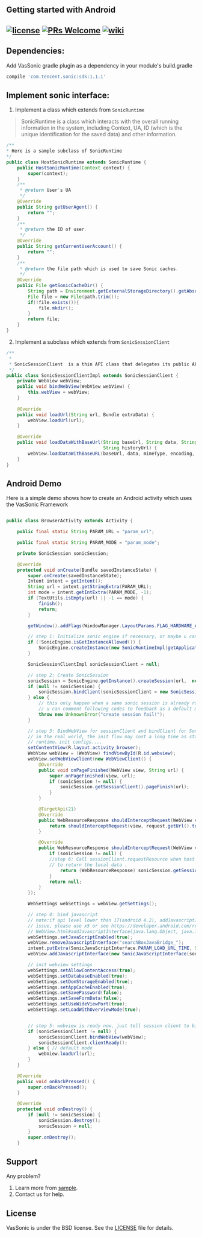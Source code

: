 ## Getting started with Android
[![license](http://img.shields.io/badge/license-BSD3-brightgreen.svg?style=flat)](https://github.com/Tencent/VasSonic/blob/master/LICENSE)
[![PRs Welcome](https://img.shields.io/badge/PRs-welcome-brightgreen.svg)](https://github.com/Tencent/VasSonic/pulls)
[![wiki](https://img.shields.io/badge/Wiki-open-brightgreen.svg)](https://github.com/Tencent/VasSonic/wiki)
---

## Dependencies:

Add VasSonic gradle plugin as a dependency in your module's build.gradle
```gradle
compile 'com.tencent.sonic:sdk:1.1.1'
```

## Implement sonic interface:
1. Implement a class which extends from ```SonicRuntime```

> SonicRuntime is a class which interacts with the overall running information in the system, including Context, UA, ID (which is the unique identification for the saved data) and other information.

```Java
/**
* Here is a sample subclass of SonicRuntime
*/
public class HostSonicRuntime extends SonicRuntime {
    public HostSonicRuntime(Context context) {
        super(context);
    }
    /**
     * @return User's UA
     */
    @Override
    public String getUserAgent() {
        return "";
    }
    /**
     * @return the ID of user.
     */
    @Override
    public String getCurrentUserAccount() {
        return "";
    }
    /**
     * @return the file path which is used to save Sonic caches.
     */
    @Override
    public File getSonicCacheDir() {
        String path = Environment.getExternalStorageDirectory().getAbsolutePath() + File.separator         + "sonic/";
        File file = new File(path.trim());
        if(!file.exists()){
            file.mkdir();
        }
        return file;
    }
}
```
2. Implement a subclass which extends from ```SonicSessionClient```

```Java
/**
 *
 * SonicSessionClient  is a thin API class that delegates its public API to a backend WebView class instance, such as loadUrl and loadDataWithBaseUrl.
 */
public class SonicSessionClientImpl extends SonicSessionClient {
    private WebView webView;
    public void bindWebView(WebView webView) {
        this.webView = webView;
    }
    
    @Override
    public void loadUrl(String url, Bundle extraData) {
        webView.loadUrl(url);
    }

    @Override
    public void loadDataWithBaseUrl(String baseUrl, String data, String mimeType, String encoding,                
                                    String historyUrl) {
        webView.loadDataWithBaseURL(baseUrl, data, mimeType, encoding, historyUrl);
    }
}
```
## Android Demo
Here is a simple demo shows how to create an Android activity which uses the VasSonic Framework
```Java

public class BrowserActivity extends Activity {

    public final static String PARAM_URL = "param_url";

    public final static String PARAM_MODE = "param_mode";

    private SonicSession sonicSession;

    @Override
    protected void onCreate(Bundle savedInstanceState) {
        super.onCreate(savedInstanceState);
        Intent intent = getIntent();
        String url = intent.getStringExtra(PARAM_URL);
        int mode = intent.getIntExtra(PARAM_MODE, -1);
        if (TextUtils.isEmpty(url) || -1 == mode) {
            finish();
            return;
        }

        getWindow().addFlags(WindowManager.LayoutParams.FLAG_HARDWARE_ACCELERATED);

        // step 1: Initialize sonic engine if necessary, or maybe u can do this when application created
        if (!SonicEngine.isGetInstanceAllowed()) {
            SonicEngine.createInstance(new SonicRuntimeImpl(getApplication()), new SonicConfig.Builder().build());
        }

        SonicSessionClientImpl sonicSessionClient = null;

        // step 2: Create SonicSession
        sonicSession = SonicEngine.getInstance().createSession(url,  new SonicSessionConfig.Builder().build());
        if (null != sonicSession) {
            sonicSession.bindClient(sonicSessionClient = new SonicSessionClientImpl());
        } else {
            // this only happen when a same sonic session is already running,
            // u can comment following codes to feedback as a default mode.
            throw new UnknownError("create session fail!");
        }

        // step 3: BindWebView for sessionClient and bindClient for SonicSession
        // in the real world, the init flow may cost a long time as startup
        // runtime、init configs....
        setContentView(R.layout.activity_browser);
        WebView webView = (WebView) findViewById(R.id.webview);
        webView.setWebViewClient(new WebViewClient() {
            @Override
            public void onPageFinished(WebView view, String url) {
                super.onPageFinished(view, url);
                if (sonicSession != null) {
                    sonicSession.getSessionClient().pageFinish(url);
                }
            }

            @TargetApi(21)
            @Override
            public WebResourceResponse shouldInterceptRequest(WebView view, WebResourceRequest request) {
                return shouldInterceptRequest(view, request.getUrl().toString());
            }

            @Override
            public WebResourceResponse shouldInterceptRequest(WebView view, String url) {
                if (sonicSession != null) {
                //step 6: Call sessionClient.requestResource when host allow the application 
                // to return the local data .
                    return (WebResourceResponse) sonicSession.getSessionClient().requestResource(url);
                }
                return null;
            }
        });

        WebSettings webSettings = webView.getSettings();

        // step 4: bind javascript
        // note:if api level lower than 17(android 4.2), addJavascriptInterface has security
        // issue, please use x5 or see https://developer.android.com/reference/android/webkit/
        // WebView.html#addJavascriptInterface(java.lang.Object, java.lang.String)
        webSettings.setJavaScriptEnabled(true);
        webView.removeJavascriptInterface("searchBoxJavaBridge_");
        intent.putExtra(SonicJavaScriptInterface.PARAM_LOAD_URL_TIME, System.currentTimeMillis());
        webView.addJavascriptInterface(new SonicJavaScriptInterface(sonicSessionClient, intent), "sonic");

        // init webview settings
        webSettings.setAllowContentAccess(true);
        webSettings.setDatabaseEnabled(true);
        webSettings.setDomStorageEnabled(true);
        webSettings.setAppCacheEnabled(true);
        webSettings.setSavePassword(false);
        webSettings.setSaveFormData(false);
        webSettings.setUseWideViewPort(true);
        webSettings.setLoadWithOverviewMode(true);


        // step 5: webview is ready now, just tell session client to bind
        if (sonicSessionClient != null) {
            sonicSessionClient.bindWebView(webView);
            sonicSessionClient.clientReady();
        } else { // default mode
            webView.loadUrl(url);
        }
    }

    @Override
    public void onBackPressed() {
        super.onBackPressed();
    }

    @Override
    protected void onDestroy() {
        if (null != sonicSession) {
            sonicSession.destroy();
            sonicSession = null;
        }
        super.onDestroy();
    }
```

## Support
Any problem?

1. Learn more from [sample](https://github.com/Tencent/VasSonic/tree/master/sonic-android/sample).
4. Contact us for help.

## License
VasSonic is under the BSD license. See the [LICENSE](https://github.com/Tencent/VasSonic/blob/master/LICENSE) file for details.

[1]: https://github.com/Tencent/VasSonic/blob/master/article/20170705120005424.gif
[2]: https://github.com/Tencent/VasSonic/blob/master/article/20170705120029897.gif


